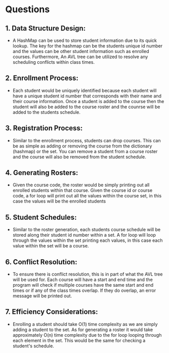 # Questions 

## 1. Data Structure Design:
- A HashMap can be used to store student information due to its quick lookup. The key for the hashmap can be the students unique id number and the values can be other student information such as enrolled courses. Furthermore, An AVL tree can be utilized to resolve any scheduling conflicts within class times.

## 2. Enrollment Process:
- Each student would be uniquely identified because each student will have a unique student id number that corresponds with their name and their course information. Once a student is added to the course then the student will also be added to the course roster and the counrse will be added to the students schedule. 

## 3. Registration Process:
- Similar to the enrollment process, students can drop courses. This can be as simple as adding or removing the course from the dictionary (hashmap) or the set. You can remove a student from a course roster and the course will also be removed from the student schedule.

## 4. Generating Rosters: 
- Given the course code, the roster would be simply printing out all enrolled students within that course. Given the course id or course code, a for loop will print out all the values within the course set, in this case the values will be the enrolled students

## 5. Student Schedules:
- Similar to the roster generation, each students course schedule will be stored along their student id number within a set. A for loop will loop through the values within the set printing each values, in this case each value within the set will be a course.

## 6. Conflict Resolution:
- To ensure there is conflict resolution, this is in part of what the AVL tree will be used for. Each course will have a start and end time and the program will check if multiple courses have the same start and end times or if any of the class times overlap. If they do overlap, an error message will be printed out. 

## 7. Efficiency Considerations:
- Enrolling a student should take O(1) time complexity as we are simply adding a student to the set. As for generating a roster it would take approximately O(n) time complexity due to the for loop looping through each element in the set. This would be the same for checking a student's schedule. 